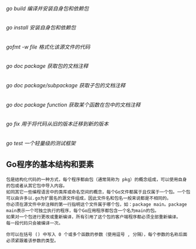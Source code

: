 ###### go build 编译并安装自身包和依赖包
###### go install 安装自身包和依赖包
###### gofmt -w file 格式化该源文件的代码
###### go doc package 获取包的文档注释
###### go doc package/subpackage 获取子包的文档注释
###### go doc package function 获取某个函数在包中的文档注释
###### go fix 用于将代码从旧的版本迁移到新的版本
###### go test 一个轻量级的测试框架

## Go程序的基本结构和要素

    包是结构化代码的一种方式，每个程序都由包（通常简称为 pkg）的概念组成，可以使用自身的包或者从其它包中导入内容。            
    如同其它一些编程语言中的类库或命名空间的概念，每个Go文件都属于且仅属于一个包。一个包可以由许多以.go为扩展名的源文件组成，因此文件名和包名一般来说都是不相同的。             
    你必须在源文件中非注释的第一行指明这个文件属于哪个包，如：package main。package main表示一个可独立执行的程序，每个Go应用程序都包含一个名为main的包。
    如果对一个包进行更改或重新编译，所有引用了这个包的客户端程序都必须全部重新编译。
    每一段代码只会被编译一次。
    
    你可以在括号 () 中写入 0 个或多个函数的参数（使用逗号 , 分隔），每个参数的名称后面必须紧跟着该参数的类型。